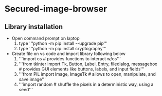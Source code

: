 # Secured-image-browser
## Library installation
- Open command prompt on laptop
  1. type '''python -m pip install --upgrade pip'''
  2. type '''python -m pip install cryptography'''
- Create file on vs code and import library following below
  1. '''import os # provides functions to interact w/os'''
  2. '''from tkinter import Tk, Button, Label, Entry, filedialog, messagebox # provides GUI elements like buttons, labels, and input fields'''
  3. '''from PIL import Image, ImageTk # allows to open, manipulate, and save image'''
  4. '''import random # shuffle the pixels in a deterministic way, using a seed'''
